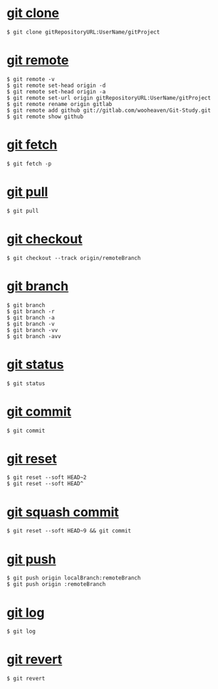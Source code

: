 # [git clone](01_git_clone.md)
```{bash}
$ git clone gitRepositoryURL:UserName/gitProject
```

# [git remote](02_git_remote.md)
```{bash}
$ git remote -v
$ git remote set-head origin -d
$ git remote set-head origin -a
$ git remote set-url origin gitRepositoryURL:UserName/gitProject
$ git remote rename origin gitlab
$ git remote add github git://gitlab.com/wooheaven/Git-Study.git
$ git remote show github
```

# [git fetch](03_git_fetch.md)
```{bash}
$ git fetch -p
```

# [git pull](04_git_pull.md)
```{bash}
$ git pull
```

# [git checkout](05_git_checkout.md)
```{bash}
$ git checkout --track origin/remoteBranch
```

# [git branch](06_git_branch.md)
```{bash}
$ git branch
$ git branch -r
$ git branch -a
$ git branch -v
$ git branch -vv
$ git branch -avv
```

# [git status](07_git_status.md)
```{bash}
$ git status
```

# [git commit](08_git_commit.md)
```{bash}
$ git commit
```

# [git reset](09_git_reset_soft.md)
```{bash}
$ git reset --soft HEAD~2
$ git reset --soft HEAD^
```

# [git squash commit](10_git_squash_commit.md)
```{bash}
$ git reset --soft HEAD~9 && git commit
```

# [git push](11_git_push.md)
```{bash}
$ git push origin localBranch:remoteBranch
$ git push origin :remoteBranch
```

# [git log](12_git_log.md)
```{bash}
$ git log
```

# [git revert](13_git_revert.md)
```{bash}
$ git revert
```
